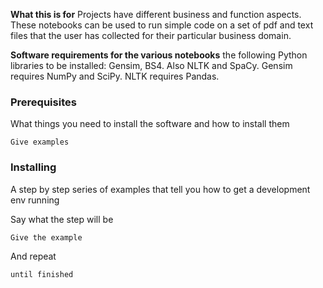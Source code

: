 **What this is for**
Projects have different business and function aspects. 
These notebooks can be used to run simple code on a set of pdf and text files that the user has collected for their particular business domain. 

**Software requirements for the various notebooks**
the following Python libraries to be installed: Gensim, BS4. Also NLTK and SpaCy. Gensim requires NumPy and SciPy. NLTK requires Pandas.

### Prerequisites

What things you need to install the software and how to install them

```
Give examples
```

### Installing

A step by step series of examples that tell you how to get a development env running

Say what the step will be

```
Give the example
```

And repeat

```
until finished
```

